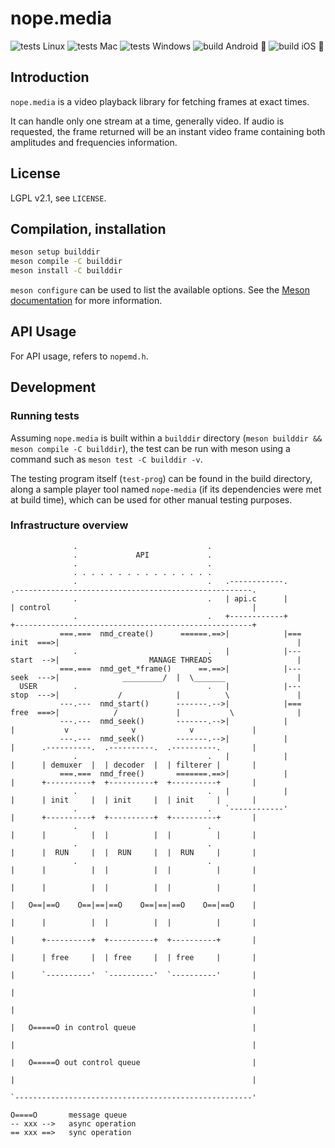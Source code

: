# nope.media

![tests Linux](https://github.com/nope-project/nope.media/workflows/tests%20Linux/badge.svg)
![tests Mac](https://github.com/nope-project/nope.media/workflows/tests%20Mac/badge.svg)
![tests Windows](https://github.com/nope-project/nope.media/workflows/tests%20Windows/badge.svg)
![build Android 🤖](https://github.com/nope-project/nope.media/workflows/build%20Android%20🤖/badge.svg)
![build iOS 🍏](https://github.com/nope-project/nope.media/workflows/build%20iOS%20🍏/badge.svg)

## Introduction

`nope.media` is a video playback library for fetching frames at exact times.

It can handle only one stream at a time, generally video. If audio is
requested, the frame returned will be an instant video frame containing both
amplitudes and frequencies information.

## License

LGPL v2.1, see `LICENSE`.

## Compilation, installation

```sh
meson setup builddir
meson compile -C builddir
meson install -C builddir
```

`meson configure` can be used to list the available options. See the [Meson
documentation][meson-doc] for more information.

[meson-doc]: https://mesonbuild.com/Quick-guide.html#compiling-a-meson-project


## API Usage

For API usage, refers to `nopemd.h`.


## Development

### Running tests

Assuming `nope.media` is built within a `builddir` directory (`meson builddir
&& meson compile -C builddir`), the test can be run with meson using a command
such as `meson test -C builddir -v`.

The testing program itself (`test-prog`) can be found in the build directory,
along a sample player tool named `nope-media` (if its dependencies were met at
build time), which can be used for other manual testing purposes.

### Infrastructure overview

```
              .                             .
              .             API             .
              .                             .
              . . . . . . . . . . . . . . . .
              .                             .   .------------.               .-----------------------------------------------------.
              .                             .   | api.c      |               | control                                             |
              .                             .   +------------+               +-----------------------------------------------------+
           ===.===  nmd_create()      ======.==>|            |===  init  ===>|                                                     |
              .                             .   |            |---  start  -->|                    MANAGE THREADS                   |
           ===.===  nmd_get_*frame()      ==.==>|            |---  seek  --->|              _________/  |  \_______                |
  USER        .                             .   |            |---  stop  --->|             /            |          \               |
           ---.---  nmd_start()      -------.-->|            |===  free  ===>|            /             |           \              |
           ---.---  nmd_seek()       -------.-->|            |               |           v              v            v             |
           ---.---  nmd_seek()       -------.-->|            |               |      .----------.  .----------.  .----------.       |
              .                             .   |            |               |      | demuxer  |  | decoder  |  | filterer |       |
           ===.===  nmd_free()       =======.==>|            |               |      +----------+  +----------+  +----------+       |
              .                             .   |            |               |      | init     |  | init     |  | init     |       |
              .                             .   `------------'               |      +----------+  +----------+  +----------+       |
              .                             .                                |      |          |  |          |  |          |       |
              .                             .                                |      |  RUN     |  |  RUN     |  |  RUN     |       |
              .                             .                                |      |          |  |          |  |          |       |
                                                                             |      |          |  |          |  |          |       |
                                                                             |   O==|==O    O==|==|==O    O==|==|==O    O==|==O    |
                                                                             |      |          |  |          |  |          |       |
                                                                             |      +----------+  +----------+  +----------+       |
                                                                             |      | free     |  | free     |  | free     |       |
                                                                             |      `----------'  `----------'  `----------'       |
                                                                             |                                                     |
                                                                             |                                                     |
                                                                             |   O=====O in control queue                          |
                                                                             |                                                     |
                                                                             |   O=====O out control queue                         |
                                                                             |                                                     |
                                                                             `-----------------------------------------------------'

O====O       message queue
-- xxx -->   async operation
== xxx ==>   sync operation
```
